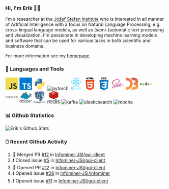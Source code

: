 ### Hi, I'm Erik 👋🏼 

I'm a researcher at the [Jožef Stefan Institute][job] who is interested in all manner of Artificial Intelligence with a focus on Natural Language Processing, e.g. cross-lingual language models, as well as (semi-)automatic text processing and visualization. I'm passionate in developing machine learning models and software that can be used for various tasks in both scientific and business domains.

For more information see my [homepage][homepage].


### 🧰 Languages and Tools
<p> 
  <!-- Programming Languages and Packages -->
  <img src="https://raw.githubusercontent.com/devicons/devicon/master/icons/javascript/javascript-original.svg" alt="javascript" width="40" height="40"/>
  <img src="https://raw.githubusercontent.com/devicons/devicon/master/icons/typescript/typescript-original.svg" alt="typescript" width="40" height="40"/>
  <img src="https://raw.githubusercontent.com/devicons/devicon/master/icons/python/python-original.svg" alt="python" width="40" height="40"/>   
  <img src="https://www.vectorlogo.zone/logos/pytorch/pytorch-icon.svg" alt="pytorch" width="40" height="40"/> 
  
  <!-- Frontend Development -->
  <img src="https://raw.githubusercontent.com/devicons/devicon/master/icons/react/react-original-wordmark.svg" alt="react" width="40" height="40"/> 
  <img src="https://raw.githubusercontent.com/devicons/devicon/master/icons/html5/html5-original-wordmark.svg" alt="html5" width="40" height="40"/>
  <img src="https://raw.githubusercontent.com/devicons/devicon/master/icons/css3/css3-original-wordmark.svg" alt="css3" width="40" height="40"/> 
  <img src="https://raw.githubusercontent.com/devicons/devicon/master/icons/sass/sass-original.svg" alt="sass" width="40" height="40"/> 
  <img src="https://raw.githubusercontent.com/devicons/devicon/master/icons/d3js/d3js-original.svg" alt="d3js" width="40" height="40"/>  
  
  <!-- Backend Development -->
  <img src="https://raw.githubusercontent.com/devicons/devicon/master/icons/nodejs/nodejs-original-wordmark.svg" alt="nodejs" width="40" height="40"/> 
  <img src="https://raw.githubusercontent.com/devicons/devicon/master/icons/express/express-original-wordmark.svg" alt="express" width="40" height="40"/> 
  
  <!-- Databases -->
  <img src="https://raw.githubusercontent.com/devicons/devicon/master/icons/docker/docker-original-wordmark.svg" alt="docker" width="40" height="40"/> 
  <img src="https://raw.githubusercontent.com/devicons/devicon/master/icons/postgresql/postgresql-original-wordmark.svg" alt="postgresql" width="40" height="40"/> 
  <img src="https://raw.githubusercontent.com/devicons/devicon/master/icons/redis/redis-original-wordmark.svg" alt="redis" width="40" height="40"/> 
  <img src="https://www.vectorlogo.zone/logos/apache_kafka/apache_kafka-icon.svg" alt="kafka" width="40" height="40"/>  
  <img src="https://www.vectorlogo.zone/logos/elastic/elastic-icon.svg" alt="elasticsearch" width="40" height="40"/> 
  
  <!-- Unit Tests -->
  <img src="https://www.vectorlogo.zone/logos/mochajs/mochajs-icon.svg" alt="mocha" width="40" height="40"/> 
</p>


### 📊 Github Statistics

<img alt="Erik's Github Stats" src="https://github-readme-stats.vercel.app/api?username=eriknovak&show_icons=true&theme=blue-green&hide_border=true" />



### 🖱️ Recent Github Activity

<!--START_SECTION:activity-->
1. 🎉 Merged PR [#12](https://github.com/Infominer-JSI/gui-client/pull/12) in [Infominer-JSI/gui-client](https://github.com/Infominer-JSI/gui-client)
2. ❗️ Closed issue [#5](https://github.com/Infominer-JSI/gui-client/issues/5) in [Infominer-JSI/gui-client](https://github.com/Infominer-JSI/gui-client)
3. 💪 Opened PR [#12](https://github.com/Infominer-JSI/gui-client/pull/12) in [Infominer-JSI/gui-client](https://github.com/Infominer-JSI/gui-client)
4. ❗️ Opened issue [#28](https://github.com/Infominer-JSI/infominer/issues/28) in [Infominer-JSI/infominer](https://github.com/Infominer-JSI/infominer)
5. ❗️ Opened issue [#11](https://github.com/Infominer-JSI/gui-client/issues/11) in [Infominer-JSI/gui-client](https://github.com/Infominer-JSI/gui-client)
<!--END_SECTION:activity-->




[job]: https://ailab.ijs.si/
[homepage]: https://ailab.ijs.si/eriknovak/
[gists]: https://gist.github.com/ErikNovak
[datasets]: ./datasets/README.md






